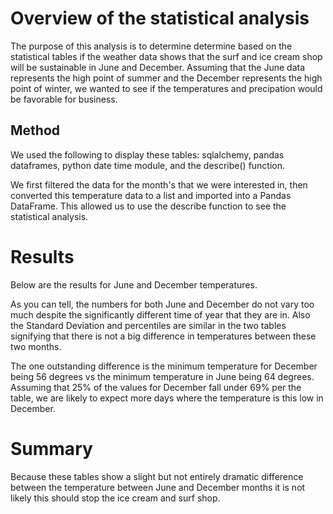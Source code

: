 # Overview of the statistical analysis

The purpose of this analysis is to determine determine based on the statistical tables if the weather data shows that the surf and ice cream shop will be sustainable in June and December. Assuming that the June data represents the high point of summer and the December represents the high point of winter, we wanted to see if the temperatures and precipation would be favorable for business. 

## Method

We used the following to display these tables: sqlalchemy, pandas dataframes, python date time module, and the describe() function. 

We first filtered the data for the month's that we were interested in, then converted this temperature data to a list and imported into a Pandas DataFrame. This allowed us to use the describe function to see the statistical analysis. 

# Results

Below are the results for June and December temperatures. 





As you can tell, the numbers for both June and December do not vary too much despite the significantly different time of year that they are in. Also the Standard Deviation and percentiles are similar in the two tables signifying that there is not a big difference in temperatures between these two months. 

The one outstanding difference is the minimum temperature for December being 56 degrees vs the minimum temperature in June being 64 degrees. Assuming that 25% of the values for December fall under 69% per the table, we are likely to expect more days where the temperature is this low in December. 

# Summary
Because these tables show a slight but not entirely dramatic difference between the temperature between June and December months it is not likely this should stop the ice cream and surf shop. 
